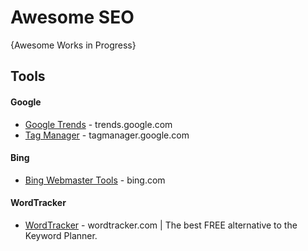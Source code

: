 # Awesome SEO

{Awesome Works in Progress}

## Tools

#### Google
* [Google Trends](https://trends.google.com/trends) - trends.google.com
* [Tag Manager](https://tagmanager.google.com/) - tagmanager.google.com

#### Bing
* [Bing Webmaster Tools](https://www.bing.com/webmasters) - bing.com


#### WordTracker
* [WordTracker](https://www.wordtracker.com) - wordtracker.com | The best FREE alternative to the Keyword Planner. 
